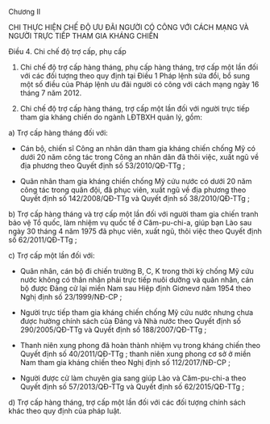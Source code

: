 Chương II

CHI THỰC HIỆN CHẾ ĐỘ ƯU ĐÃI NGƯỜI CÓ CÔNG VỚI CÁCH MẠNG VÀ NGƯỜI TRỰC TIẾP THAM GIA KHÁNG CHIẾN

Điều 4. Chi chế độ trợ cấp, phụ cấp

1. Chi chế độ trợ cấp hàng tháng, phụ cấp hàng tháng, trợ cấp một lần đối với các đối tượng theo quy định tại Điều 1 Pháp lệnh sửa đổi, bổ sung một số điều của Pháp lệnh ưu đãi người có công với cách mạng ngày 16 tháng 7 năm 2012.

2. Chi chế độ trợ cấp hàng tháng, trợ cấp một lần đối với người trực tiếp tham gia kháng chiến do ngành LĐTBXH quản lý, gồm:

a) Trợ cấp hàng tháng đối với:

- Cán bộ, chiến sĩ Công an nhân dân tham gia kháng chiến chống Mỹ có dưới 20 năm công tác trong Công an nhân dân đã thôi việc, xuất ngũ về địa phương theo Quyết định số 53/2010/QĐ-TTg ;

- Quân nhân tham gia kháng chiến chống Mỹ cứu nước có dưới 20 năm công tác trong quân đội, đã phục viên, xuất ngũ về địa phương theo Quyết định số 142/2008/QĐ-TTg và Quyết định số 38/2010/QĐ-TTg ;

b) Trợ cấp hàng tháng và trợ cấp một lần đối với người tham gia chiến tranh bảo vệ Tổ quốc, làm nhiệm vụ quốc tế ở Căm-pu-chi-a, giúp bạn Lào sau ngày 30 tháng 4 năm 1975 đã phục viên, xuất ngũ, thôi việc theo Quyết định số 62/2011/QĐ-TTg ;

c) Trợ cấp một lần đối với:

- Quân nhân, cán bộ đi chiến trường B, C, K trong thời kỳ chống Mỹ cứu nước không có thân nhân phải trực tiếp nuôi dưỡng và quân nhân, cán bộ được Đảng cử lại miền Nam sau Hiệp định Giơnevơ năm 1954 theo Nghị định số 23/1999/NĐ-CP ;

- Người trực tiếp tham gia kháng chiến chống Mỹ cứu nước nhưng chưa được hưởng chính sách của Đảng và Nhà nước theo Quyết định số 290/2005/QĐ-TTg và Quyết định số 188/2007/QĐ-TTg ;

- Thanh niên xung phong đã hoàn thành nhiệm vụ trong kháng chiến theo Quyết định số 40/2011/QĐ-TTg ; thanh niên xung phong cơ sở ở miền Nam tham gia kháng chiến theo Nghị định số 112/2017/NĐ-CP ;

- Người được cử làm chuyên gia sang giúp Lào và Căm-pu-chi-a theo Quyết định số 57/2013/QĐ-TTg và Quyết định số 62/2015/QĐ-TTg ;

d) Trợ cấp hàng tháng, trợ cấp một lần đối với các đối tượng chính sách khác theo quy định của pháp luật.